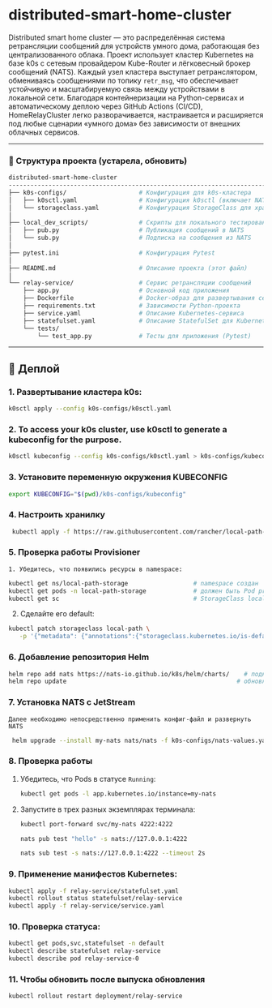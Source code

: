 # distributed-smart-home-cluster

Distributed smart home cluster — это распределённая система ретрансляции сообщений для устройств умного дома, работающая без централизованного облака. Проект использует кластер Kubernetes на базе k0s с сетевым провайдером Kube-Router и лёгковесный брокер сообщений (NATS). Каждый узел кластера выступает ретранслятором, обмениваясь сообщениями по топику `retr_msg`, что обеспечивает устойчивую и масштабируемую связь между устройствами в локальной сети. Благодаря контейнеризации на Python-сервисах и автоматическому деплою через GitHub Actions (CI/CD), HomeRelayCluster легко разворачивается, настраивается и расширяется под любые сценарии «умного дома» без зависимости от внешних облачных сервисов.

---

### 🌳 Структура проекта (устарела, обновить)

```bash
distributed-smart-home-cluster
-----------------------------------------------------------------------------------------------------------------------
├── k0s-configs/                    # Конфигурация для k0s-кластера
│   ├── k0sctl.yaml                 # Конфигурация k0sctl (включает NATS, Prometheus Stack, Traefik Ingress Controller)
│   └── storageclass.yaml           # Конфигурация StorageClass для хранения данных NATS
│
├── local_dev_scripts/              # Скрипты для локального тестирования взаимодействия с NATS
│   ├── pub.py                      # Публикация сообщений в NATS
│   └── sub.py                      # Подписка на сообщения из NATS
│
├── pytest.ini                      # Конфигурация Pytest
│
├── README.md                       # Описание проекта (этот файл)
│
└── relay-service/                  # Сервис ретрансляции сообщений
    ├── app.py                      # Основной код приложения
    ├── Dockerfile                  # Docker-образ для развертывания сервиса
    ├── requirements.txt            # Зависимости Python-проекта
    ├── service.yaml                # Описание Kubernetes-сервиса
    ├── statefulset.yaml            # Описание StatefulSet для Kubernetes
    └── tests/
        └── test_app.py             # Тесты для приложения (Pytest)
```

---

## 🚀 Деплой

### 1. **Развертывание кластера k0s**:

   ```bash
   k0sctl apply --config k0s-configs/k0sctl.yaml
   ```

### 2. **To access your k0s cluster, use k0sctl to generate a kubeconfig for the purpose.**

   ```bash
   k0sctl kubeconfig --config k0s-configs/k0sctl.yaml > k0s-configs/kubeconfig
   ```

### 3. **Установите переменную окружения KUBECONFIG**

   ```bash
   export KUBECONFIG="$(pwd)/k0s-configs/kubeconfig"
   ```

### 4. **Настроить хранилку**
   ```bash
    kubectl apply -f https://raw.githubusercontent.com/rancher/local-path-provisioner/master/deploy/local-path-storage.yaml
   ```

### 5. **Проверка работы Provisioner**
    1. Убедитесь, что появились ресурсы в namespace:
   ```bash
   kubectl get ns/local-path-storage                  # namespace создан
   kubectl get pods -n local-path-storage             # должен быть Pod provisioner
   kubectl get sc                                     # StorageClass local-path(default=false)
   ```
   2. Сделайте его default:
   ```bash
   kubectl patch storageclass local-path \
      -p '{"metadata": {"annotations":{"storageclass.kubernetes.io/is-default-class":"true"}}}'
   ```

### 6. **Добавление репозитория Helm**

   ```bash
   helm repo add nats https://nats-io.github.io/k8s/helm/charts/    # подключаем репозиторий
   helm repo update                                               # обновляем списки чартов
   ```

### 7. **Установка NATS с JetStream**

    Далее необходимо непосредственно применить конфиг-файл и развернуть NATS

   ```bash
    helm upgrade --install my-nats nats/nats -f k0s-configs/nats-values.yaml
   ```


### 8. Проверка работы

1. Убедитесь, что Pods в статусе `Running`:

   ```bash
   kubectl get pods -l app.kubernetes.io/instance=my-nats
   ```
2. Запустите в трех разных экземплярах терминала:

   ```bash
   kubectl port-forward svc/my-nats 4222:4222
   ```
   ```bash
   nats pub test "hello" -s nats://127.0.0.1:4222
   ```
   ```bash
   nats sub test -s nats://127.0.0.1:4222 --timeout 2s
   ```

### 9. **Применение манифестов Kubernetes**:

   ```bash
   kubectl apply -f relay-service/statefulset.yaml
   kubectl rollout status statefulset/relay-service
   kubectl apply -f relay-service/service.yaml
   ```

### 10. **Проверка статуса**:

   ```bash
   kubectl get pods,svc,statefulset -n default
   kubectl describe statefulset relay-service
   kubectl describe pod relay-service-0
   ```

### 11. **Чтобы обновить после выпуска обновления**

   ```bash
   kubectl rollout restart deployment/relay-service
   ```

